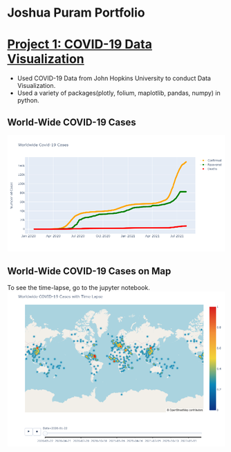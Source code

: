 # Joshua Puram Portfolio


# [Project 1: COVID-19 Data Visualization](https://github.com/joshuapuram/COVID-19-Data-Visualization)

* Used COVID-19 Data from John Hopkins University to conduct Data Visualization.
* Used a variety of packages(plotly, folium, maplotlib, pandas, numpy) in python.

## World-Wide COVID-19 Cases

![](https://github.com/joshuapuram/Joshua_Portfolio/blob/main/images/newplot.png)

## World-Wide COVID-19 Cases on Map

To see the time-lapse, go to the jupyter notebook.
![](https://github.com/joshuapuram/Joshua_Portfolio/blob/main/images/2nd%20plot.png)


